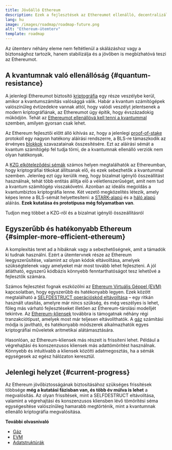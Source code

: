 ```yaml
---
title: Jövőálló Ethereum
description: Ezek a fejlesztések az Ethereumot ellenálló, decentralizált alapréteggé teszik a jövő számára, bármit is hozzon az.
lang: hu
image: /images/roadmap/roadmap-future.png
alt: "Ethereum-ütemterv"
template: roadmap
---
```


Az ütemterv néhány eleme nem feltétlenül a skálázáshoz vagy a biztonsághoz tartozik, hanem stabilizálja és a jövőben is megbízhatóvá teszi az Ethereumot.

## A kvantumnak való ellenállóság {#quantum-resistance}

A jelenlegi Ethereumot biztosító [kriptográfia](/glossary/#cryptography) egy része veszélybe kerül, amikor a kvantumszámítás valósággá válik. Habár a kvantum számítógépek valószínűleg évtizedekre vannak attól, hogy valódi veszélyt jelentsenek a modern kriptográfiának, az Ethereumot úgy építik, hogy évszázadokig működjön. Tehát az [Ethereumot ellenállóvá kell tenni a kvantummal](https://consensys.net/blog/developers/how-will-quantum-supremacy-affect-blockchain/) szemben, amilyen gyorsan csak lehet.

Az Ethereum fejlesztői előtt álló kihívás az, hogy a jelenlegi [proof-of-stake](/glossary/#pos) protokoll egy nagyon hatékony aláírási rendszerre, a BLS-re támaszkodik az érvényes [blokkok](/glossary/#block) szavazatainak összesítésére. Ezt az aláírási sémát a kvantum számítógép fel tudja törni, de a kvantumnak ellenálló verziók nem olyan hatékonyak.

A [KZG elköteleződési sémák](/roadmap/danksharding/#what-is-kzg) számos helyen megtalálhatók az Ethereumban, hogy kriptográfiai titkokat állítsanak elő, és ezek sebezhetők a kvantummal szemben. Jelenleg ezt úgy kerülik meg, hogy bizalmat igénylő összeállítást használnak, tehát több entitás állítja elő a véletlenszerűséget, amit nem tud a kvantum számítógép visszakövetni. Azonban az ideális megoldás a kvantumbiztos kriptográfia lenne. Két vezető megközelítés létezik, amely képes lenne a BLS-sémát helyettesíteni: a [STARK-alapú](https://hackmd.io/@vbuterin/stark_aggregation) és a [háló alapú](https://medium.com/asecuritysite-when-bob-met-alice/so-what-is-lattice-encryption-326ac66e3175) aláírás. **Ezek kutatása és prototípusa még folyamatban van**.

<ButtonLink variant="outline-color" href="/roadmap/danksharding#what-is-kzg"> Tudjon meg többet a KZG-ről és a bizalmat igénylő összeállításról</ButtonLink>

## Egyszerűbb és hatékonyabb Ethereum {#simpler-more-efficient-ethereum}

A komplexitás teret ad a hibáknak vagy a sebezhetőségnek, amit a támadók ki tudnak használni. Ezért a ütemtervnek része az Ethereum leegyszerűsítése, valamint az olyan kódok eltávolítása, amelyek szükségtelenek vagy amelyeket már most tovább lehet fejleszteni. A jól átlátható, egyszerű kódbázis könnyebb fenntarthatóságot tesz lehetővé a fejlesztők számára.

Számos fejlesztést fognak eszközölni az [Ethereum Virtuális Géppel (EVM)](/developers/docs/evm) kapcsolatban, hogy egyszerűbb és hatékonyabb legyen. Ezek között megtalálható a [ SELFDESTRUCT operációskód eltávolítása](https://hackmd.io/@vbuterin/selfdestruct) – egy ritkán használt utasítás, amelyre már nincs szükség, és még veszélyes is lehet, főleg más várható fejlesztéseket illetően az Ethereum-tárolási modelljét tekintve. Az [Ethereum-kliensek](/glossary/#consensus-client) továbbra is támogatnak néhány régi tranzakciótípust, amelyek most már teljesen eltávolíthatók. A [gáz](/glossary/#gas) számítási módja is javítható, és hatékonyabb módszerek alkalmazhatók egyes kriptográfiai műveletek aritmetikai alátámasztására.

Hasonlóan, az Ethereum-kliensek más részeit is frissíteni lehet. Például a végrehajtási és konszenzusos kliensek más adattömörítést használnak. Könnyebb és intuitívabb a kliensek közötti adatmegosztás, ha a sémák egységesek az egész hálózaton keresztül.

## Jelenlegi helyzet {#current-progress}

Az Ethereum jövőbiztosságának biztosításához szükséges frissítések többsége **még a kutatási fázisban van, és több év múlva is lehet** a megvalósítás. Az olyan frissítések, mint a SELFDESTRUCT eltávolítása, valamint a végrehajtási és konszenzusos kliensben lévő tömörítési séma egységesítése valószínűleg hamarabb megtörténik, mint a kvantumnak ellenálló kriptográfia megvalósítása.

**További olvasnivaló**

- [Gáz](/developers/docs/gas)
- [EVM](/developers/docs/evm)
- [Adatstruktúrák](/developers/docs/data-structures-and-encoding)
